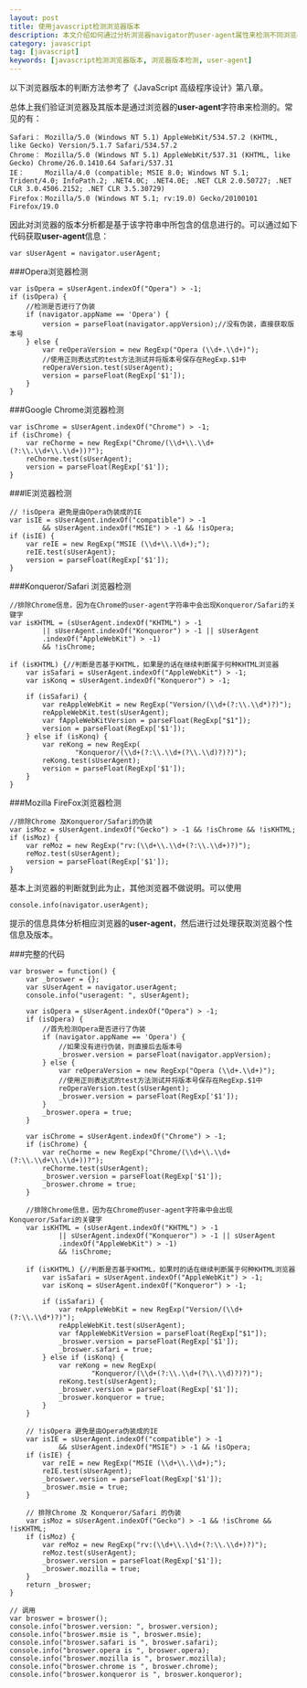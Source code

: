 ```yaml
---
layout: post
title: 使用javascript检测浏览器版本
description: 本文介绍如何通过分析浏览器navigator的user-agent属性来检测不同浏览器的版本信息
category: javascript
tag: [javascript]
keywords: [javascript检测浏览器版本, 浏览器版本检测, user-agent]
---
```


以下浏览器版本的判断方法参考了《JavaScript 高级程序设计》第八章。

总体上我们验证浏览器及其版本是通过浏览器的**user-agent**字符串来检测的。常见的有：

    Safari： Mozilla/5.0 (Windows NT 5.1) AppleWebKit/534.57.2 (KHTML, like Gecko) Version/5.1.7 Safari/534.57.2
    Chrome： Mozilla/5.0 (Windows NT 5.1) AppleWebKit/537.31 (KHTML, like Gecko) Chrome/26.0.1410.64 Safari/537.31
    IE：     Mozilla/4.0 (compatible; MSIE 8.0; Windows NT 5.1; Trident/4.0; InfoPath.2; .NET4.0C; .NET4.0E; .NET CLR 2.0.50727; .NET CLR 3.0.4506.2152; .NET CLR 3.5.30729)
    Firefox：Mozilla/5.0 (Windows NT 5.1; rv:19.0) Gecko/20100101 Firefox/19.0 

因此对浏览器的版本分析都是基于该字符串中所包含的信息进行的。可以通过如下代码获取**user-agent**信息：
    
    var sUserAgent = navigator.userAgent;    


###Opera浏览器检测

    var isOpera = sUserAgent.indexOf("Opera") > -1;
    if (isOpera) {
		//检测是否进行了伪装
		if (navigator.appName == 'Opera') {
			version = parseFloat(navigator.appVersion);//没有伪装，直接获取版本号
		} else {
			var reOperaVersion = new RegExp("Opera (\\d+.\\d+)");
            //使用正则表达式的test方法测试并将版本号保存在RegExp.$1中
			reOperaVersion.test(sUserAgent);
			version = parseFloat(RegExp['$1']);
		}
	}

###Google Chrome浏览器检测

    var isChrome = sUserAgent.indexOf("Chrome") > -1;
	if (isChrome) {
		var reChorme = new RegExp("Chrome/(\\d+\\.\\d+(?:\\.\\d+\\.\\d+))?");
		reChorme.test(sUserAgent);
        version = parseFloat(RegExp['$1']);
	}

###IE浏览器检测

    // !isOpera 避免是由Opera伪装成的IE  
    var isIE = sUserAgent.indexOf("compatible") > -1
			&& sUserAgent.indexOf("MSIE") > -1 && !isOpera;
	if (isIE) {
		var reIE = new RegExp("MSIE (\\d+\\.\\d+);");
		reIE.test(sUserAgent);
		version = parseFloat(RegExp['$1']);
	}


###Konqueror/Safari 浏览器检测

    //排除Chrome信息，因为在Chrome的user-agent字符串中会出现Konqueror/Safari的关键字
    var isKHTML = (sUserAgent.indexOf("KHTML") > -1
			|| sUserAgent.indexOf("Konqueror") > -1 || sUserAgent
			.indexOf("AppleWebKit") > -1)
			&& !isChrome;

	if (isKHTML) {//判断是否基于KHTML，如果是的话在继续判断属于何种KHTML浏览器
		var isSafari = sUserAgent.indexOf("AppleWebKit") > -1;
		var isKonq = sUserAgent.indexOf("Konqueror") > -1;

		if (isSafari) {
			var reAppleWebKit = new RegExp("Version/(\\d+(?:\\.\\d*)?)");
			reAppleWebKit.test(sUserAgent);
			var fAppleWebKitVersion = parseFloat(RegExp["$1"]);
			version = parseFloat(RegExp['$1']);
		} else if (isKonq) {
			var reKong = new RegExp(
					"Konqueror/(\\d+(?:\\.\\d+(?\\.\\d)?)?)");
			reKong.test(sUserAgent);
			version = parseFloat(RegExp['$1']);
		}
	}

###Mozilla FireFox浏览器检测

    //排除Chrome 及Konqueror/Safari的伪装
	var isMoz = sUserAgent.indexOf("Gecko") > -1 && !isChrome && !isKHTML;
	if (isMoz) {
		var reMoz = new RegExp("rv:(\\d+\\.\\d+(?:\\.\\d+)?)");
		reMoz.test(sUserAgent);
		version = parseFloat(RegExp['$1']);
	}

基本上浏览器的判断就到此为止，其他浏览器不做说明。可以使用

    console.info(navigator.userAgent);  

提示的信息具体分析相应浏览器的**user-agent**，然后进行过处理获取浏览器个性信息及版本。

###完整的代码

    var broswer = function() {
		var _broswer = {};
		var sUserAgent = navigator.userAgent;
		console.info("useragent: ", sUserAgent);

		var isOpera = sUserAgent.indexOf("Opera") > -1;
		if (isOpera) {
			//首先检测Opera是否进行了伪装
			if (navigator.appName == 'Opera') {
                //如果没有进行伪装，则直接后去版本号
				_broswer.version = parseFloat(navigator.appVersion);
			} else {
				var reOperaVersion = new RegExp("Opera (\\d+.\\d+)");
                //使用正则表达式的test方法测试并将版本号保存在RegExp.$1中
				reOperaVersion.test(sUserAgent);
				_broswer.version = parseFloat(RegExp['$1']);
			}
			_broswer.opera = true;
		}

		var isChrome = sUserAgent.indexOf("Chrome") > -1;
		if (isChrome) {
			var reChorme = new RegExp("Chrome/(\\d+\\.\\d+(?:\\.\\d+\\.\\d+))?");
			reChorme.test(sUserAgent);
			_broswer.version = parseFloat(RegExp['$1']);
			_broswer.chrome = true;
		}

		//排除Chrome信息，因为在Chrome的user-agent字符串中会出现Konqueror/Safari的关键字
		var isKHTML = (sUserAgent.indexOf("KHTML") > -1
				|| sUserAgent.indexOf("Konqueror") > -1 || sUserAgent
				.indexOf("AppleWebKit") > -1)
				&& !isChrome;

		if (isKHTML) {//判断是否基于KHTML，如果时的话在继续判断属于何种KHTML浏览器
			var isSafari = sUserAgent.indexOf("AppleWebKit") > -1;
			var isKonq = sUserAgent.indexOf("Konqueror") > -1;

			if (isSafari) {
				var reAppleWebKit = new RegExp("Version/(\\d+(?:\\.\\d*)?)");
				reAppleWebKit.test(sUserAgent);
				var fAppleWebKitVersion = parseFloat(RegExp["$1"]);
				_broswer.version = parseFloat(RegExp['$1']);
				_broswer.safari = true;
			} else if (isKonq) {
				var reKong = new RegExp(
						"Konqueror/(\\d+(?:\\.\\d+(?\\.\\d)?)?)");
				reKong.test(sUserAgent);
				_broswer.version = parseFloat(RegExp['$1']);
				_broswer.konqueror = true;
			}
		}

		// !isOpera 避免是由Opera伪装成的IE  
		var isIE = sUserAgent.indexOf("compatible") > -1
				&& sUserAgent.indexOf("MSIE") > -1 && !isOpera;
		if (isIE) {
			var reIE = new RegExp("MSIE (\\d+\\.\\d+);");
			reIE.test(sUserAgent);
			_broswer.version = parseFloat(RegExp['$1']);
			_broswer.msie = true;
		}

		// 排除Chrome 及 Konqueror/Safari 的伪装
		var isMoz = sUserAgent.indexOf("Gecko") > -1 && !isChrome && !isKHTML;
		if (isMoz) {
			var reMoz = new RegExp("rv:(\\d+\\.\\d+(?:\\.\\d+)?)");
			reMoz.test(sUserAgent);
			_broswer.version = parseFloat(RegExp['$1']);
			_broswer.mozilla = true;
		}
		return _broswer;
	}
    
    // 调用
    var broswer = broswer();
	console.info("broswer.version: ", broswer.version);
	console.info("broswer.msie is ", broswer.msie);
	console.info("broswer.safari is ", broswer.safari);
	console.info("broswer.opera is ", broswer.opera);
	console.info("broswer.mozilla is ", broswer.mozilla);
	console.info("broswer.chrome is ", broswer.chrome);
    console.info("broswer.konqueror is ", broswer.konqueror);
